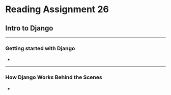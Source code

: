 # Reading Assignment 26

## Intro to Django

---

### Getting started with Django

- 

---

### How Django Works Behind the Scenes

- 
